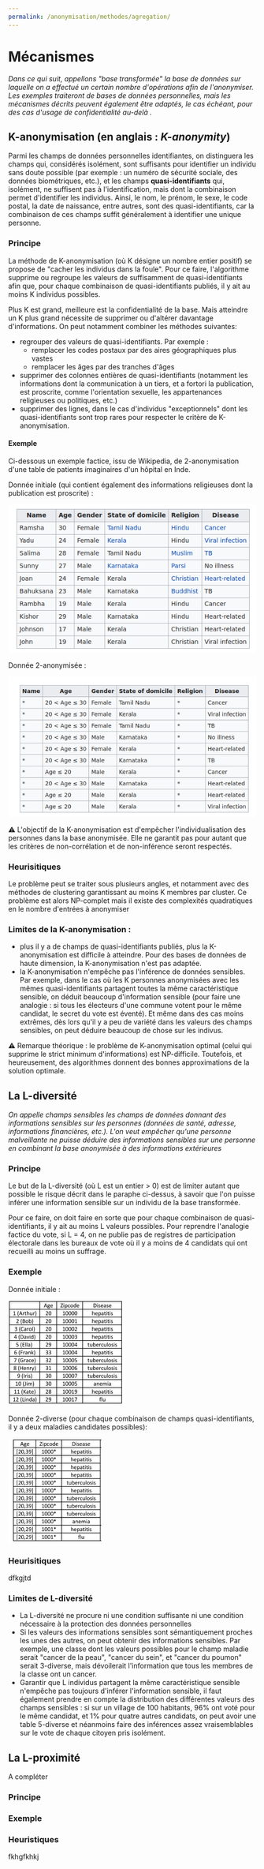 ```yaml
---
permalink: /anonymisation/methodes/agregation/
---
```



# Mécanismes

_Dans ce qui suit, appellons "base transformée" la base de données sur laquelle on a effectué un certain nombre d'opérations afin de l'anonymiser. Les exemples traiteront de bases de données personnelles, mais les mécanismes décrits peuvent également être adaptés, le cas échéant, pour des cas d'usage de confidentialité au-delà ._

## K-anonymisation (en anglais : _K-anonymity_)

Parmi les champs de données personnelles identifiantes, on distinguera les champs qui, considérés isolément, sont suffisants pour identifier un individu sans doute possible (par exemple : un numéro de sécurité sociale, des données biométriques, etc.), et les champs <b>quasi-identifiants</b> qui, isolément, ne suffisent pas à l'identification, mais dont la combinaison permet d'identifier les individus. Ainsi, le nom, le prénom, le sexe, le code postal, la date de naissance, entre autres, sont des quasi-identifiants, car la combinaison de ces champs suffit généralement à identifier une unique personne.

### Principe

La méthode de K-anonymisation (où K désigne un nombre entier positif) se propose de "cacher les individus dans la foule". Pour ce faire, l'algorithme supprime ou regroupe les valeurs de suffisamment de quasi-identifiants afin que, pour chaque combinaison de quasi-identifiants publiés, il y ait au moins K individus possibles.

Plus K est grand, meilleure est la confidentialité de la base. Mais atteindre un K plus grand nécessite de supprimer ou d'altérer davantage d'informations. On peut notamment combiner les méthodes suivantes:
- regrouper des valeurs de quasi-identifiants. Par exemple :
    * remplacer les codes postaux par des aires géographiques plus vastes
    * remplacer les âges par des tranches d'âges
- supprimer des colonnes entières de quasi-identifiants (notamment les informations dont la communication à un tiers, et a fortori la publication, est proscrite, comme l'orientation sexuelle, les appartenances religieuses ou politiques, etc.)
- supprimer des lignes, dans le cas d'individus "exceptionnels" dont les quasi-identifiants sont trop rares pour respecter le critère de K-anonymisation.

#### Exemple

Ci-dessous un exemple factice, issu de Wikipedia, de 2-anonymisation d'une table de patients imaginaires d'un hôpital en Inde.

Donnée initiale (qui contient également des informations religieuses dont la publication est proscrite) :

![Exemple de table non anonymisée](./images/clear-table.png)

Donnée 2-anonymisée :

![Exemple de table k-anonymisée](./images/anonymized-table.png)


:warning: L'objectif de la K-anonymisation est d'empêcher l'individualisation des personnes dans la base anonymisée. Elle ne garantit pas pour autant que les critères de non-corrélation et de non-inférence seront respectés.

### Heurisitiques

Le problème peut se traiter sous plusieurs angles, et notamment avec des méthodes de clustering garantissant au moins K membres par cluster. Ce problème est alors NP-complet mais il existe des complexités quadratiques en le nombre d'entrées à anonymiser

### Limites de la K-anonymisation :
- plus il y a de champs de quasi-identifiants publiés, plus la K-anonymisation est difficile à atteindre. Pour des bases de données de haute dimension, la K-anonymisation n'est pas adaptée.
- la K-anonymisation n'empêche pas l'inférence de données sensibles. Par exemple, dans le cas où les K personnes anonymisées avec les mêmes quasi-identifiants partagent toutes la même caractéristique sensible, on déduit beaucoup d'information sensible (pour faire une analogie : si tous les électeurs d'une commune votent pour le même candidat, le secret du vote est éventé). Et même dans des cas moins extrêmes, dès lors qu'il y a peu de variété dans les valeurs des champs sensibles, on peut déduire beaucoup de chose sur les indivus.

:warning: Remarque théorique : le problème de K-anonymisation optimal (celui qui supprime le strict minimum d'informations) est NP-difficile. Toutefois, et heureusement, des algorithmes donnent des bonnes approximations de la solution optimale.

## La L-diversité

_On appelle champs sensibles les champs de données donnant des informations sensibles sur les personnes (données de santé, adresse, informations financières, etc.). L'on veut empêcher qu'une personne malveillante ne puisse déduire des informations sensibles sur une personne en combinant la base anonymisée à des informations extérieures_

### Principe

Le but de la L-diversité (où L est un entier > 0) est de limiter autant que possible le risque décrit dans le paraphe ci-dessus, à savoir que l'on puisse inférer une information sensible sur un individu de la base transformée.

Pour ce faire, on doit faire en sorte que pour chaque combinaison de quasi-identifiants, il y ait au moins L valeurs possibles. Pour reprendre l'analogie factice du vote, si L = 4, on ne publie pas de registres de participation électorale dans les bureaux de vote où il y a moins de 4 candidats qui ont recueilli au moins un suffrage.


### Exemple

Donnée initiale :

![Exemple de table non anonymisée](./images/clear-table-2.jpg)

Donnée 2-diverse (pour chaque combinaison de champs quasi-identifiants, il y a deux maladies candidates possibles):

![Exemple de table 2-diverse](./images/2-diverse-table.jpg)

### Heurisitiques

dfkgjtd

### Limites de L-diversité

- La L-diversité ne procure ni une condition suffisante ni une condition nécessaire à la protection des données personnelles
- Si les valeurs des informations sensibles sont sémantiquement proches les unes des autres, on peut obtenir des informations sensibles. Par exemple, une classe dont les valeurs possibles pour le champ maladie serait "cancer de la peau", "cancer du sein", et "cancer du poumon" serait 3-diverse, mais dévoilerait l'information que tous les membres de la classe ont un cancer.
- Garantir que L individus partagent la même caractéristique sensible n'empêche pas toujours d'inférer l'information sensible, il faut également prendre en compte la distribution des différentes valeurs des champs sensibles : si sur un village de 100 habitants, 96% ont voté pour le même candidat, et 1% pour quatre autres candidats, on peut avoir une table 5-diverse et néanmoins faire des inférences assez vraisemblables sur le vote de chaque citoyen pris isolément.

## La L-proximité

A compléter

### Principe

### Exemple

### Heuristiques


fkhgfkhkj
